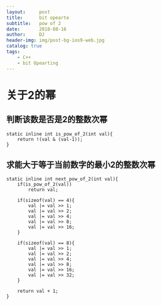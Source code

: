 ```yaml
---
layout:     post
title:      bit opearte
subtitle:   pow of 2
date:       2018-08-16
author:     DJ
header-img: img/post-bg-ios9-web.jpg
catalog: true
tags:
    - C++
    - bit Opearting
---
```


# 关于2的幂                  

## 判断该数是否是2的整数次幂                      

```
static inline int is_pow_of_2(int val){
	return !(val & (val-1));
}
```         
## 求能大于等于当前数字的最小2的整数次幂                             

```
static inline int next_pow_of_2(int val){
	if(is_pow_of_2(val))
		return val;

	if(sizeof(val) == 4){
		val |= val >> 1;
		val |= val >> 2;
		val |= val >> 4;
		val |= val >> 8;
		val |= val >> 16;
	}

	if(sizeof(val) == 8){
		val |= val >> 1;
		val |= val >> 2;
		val |= val >> 4;
		val |= val >> 8;
		val |= val >> 16;
		val |= val >> 32;
	}

	return val + 1;
}
```              

